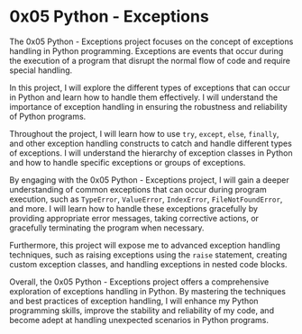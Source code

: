 # 0x05 Python - Exceptions

The 0x05 Python - Exceptions project focuses on the concept of exceptions handling in Python programming. Exceptions are events that occur during the execution of a program that disrupt the normal flow of code and require special handling.

In this project, I will explore the different types of exceptions that can occur in Python and learn how to handle them effectively. I will understand the importance of exception handling in ensuring the robustness and reliability of Python programs.

Throughout the project, I will learn how to use `try`, `except`, `else`, `finally`, and other exception handling constructs to catch and handle different types of exceptions. I will understand the hierarchy of exception classes in Python and how to handle specific exceptions or groups of exceptions.

By engaging with the 0x05 Python - Exceptions project, I will gain a deeper understanding of common exceptions that can occur during program execution, such as `TypeError`, `ValueError`, `IndexError`, `FileNotFoundError`, and more. I will learn how to handle these exceptions gracefully by providing appropriate error messages, taking corrective actions, or gracefully terminating the program when necessary.

Furthermore, this project will expose me to advanced exception handling techniques, such as raising exceptions using the `raise` statement, creating custom exception classes, and handling exceptions in nested code blocks.

Overall, the 0x05 Python - Exceptions project offers a comprehensive exploration of exceptions handling in Python. By mastering the techniques and best practices of exception handling, I will enhance my Python programming skills, improve the stability and reliability of my code, and become adept at handling unexpected scenarios in Python programs.